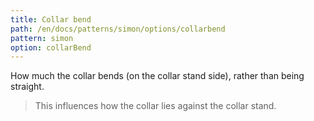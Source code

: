 ```yaml
---
title: Collar bend
path: /en/docs/patterns/simon/options/collarbend
pattern: simon
option: collarBend
---
```


How much the collar bends (on the collar stand side), rather than being straight.

> This influences how the collar lies against the collar stand.

